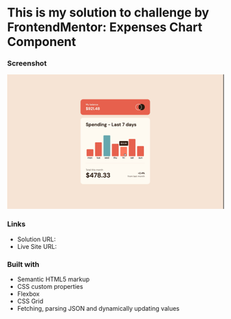 # This is my solution to challenge by FrontendMentor: Expenses Chart Component

### Screenshot

![](./images/screenshot.png)

### Links

- Solution URL:
- Live Site URL:

### Built with

- Semantic HTML5 markup
- CSS custom properties
- Flexbox
- CSS Grid
- Fetching, parsing JSON and dynamically updating values
